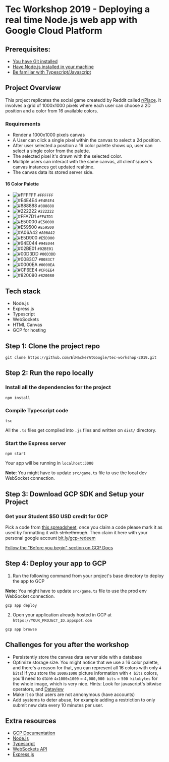 # Tec Workshop 2019 - Deploying a real time Node.js web app with Google Cloud Platform

## Prerequisites:

- [You have Git installed](https://git-scm.com/book/en/v2/Getting-Started-Installing-Git)
- [Have Node.js installed in your machine](https://nodejs.org/en/download/)
- [Be familiar with Typescript/Javascript](https://www.typescriptlang.org/docs/home.html)

## Project Overview

This project replicates the social game createdd by Reddit called [r/Place](http://reddit.com/r/place). It involves a grid of 1000x1000 pixels where each user can choose a 2D position and a color from 16 available colors.

### Requirements

- Render a 1000x1000 pixels canvas
- A User can click a single pixel within the canvas to select a 2d position.
- After user selected a position a 16 color palette shows up, user can select a single color from the palette.
- The selected pixel it's drawn with the selected color.
- Multiple users can interact with the same canvas, all client's/user's canvas instances get updated realtime.
- The canvas data its stored server side.

#### 16 Color Palette
- ![#FFFFFF](https://placehold.it/15/ffffff/000000?text=+) `#FFFFFF`
- ![#E4E4E4](https://placehold.it/15/E4E4E4/000000?text=+) `#E4E4E4`
- ![#888888](https://placehold.it/15/888888/000000?text=+) `#888888`
- ![#222222](https://placehold.it/15/222222/000000?text=+) `#222222`
- ![#FFA7D1](https://placehold.it/15/FFA7D1/000000?text=+) `#FFA7D1`
- ![#E50000](https://placehold.it/15/E50000/000000?text=+) `#E50000`
- ![#E59500](https://placehold.it/15/E59500/000000?text=+) `#E59500`
- ![#A06A42](https://placehold.it/15/A06A42/000000?text=+) `#A06A42`
- ![#E5D900](https://placehold.it/15/E5D900/000000?text=+) `#E5D900`
- ![#94E044](https://placehold.it/15/94E044/000000?text=+) `#94E044`
- ![#02BE01](https://placehold.it/15/02BE01/000000?text=+) `#02BE01`
- ![#00D3DD](https://placehold.it/15/00D3DD/000000?text=+) `#00D3DD`
- ![#0083C7](https://placehold.it/15/0083C7/000000?text=+) `#0083C7`
- ![#0000EA](https://placehold.it/15/0000EA/000000?text=+) `#0000EA`
- ![#CF6EE4](https://placehold.it/15/CF6EE4/000000?text=+) `#CF6EE4`
- ![#820080](https://placehold.it/15/820080/000000?text=+) `#820080`


## Tech stack

- Node.js
- Express.js
- Typescript
- WebSockets
- HTML Canvas
- GCP for hosting

## Step 1: Clone the project repo

```
git clone https://github.com/ElHackerAtGoogle/tec-workshop-2019.git
```

## Step 2: Run the repo locally

### Install all the dependencies for the project

```
npm install
```

### Compile Typescript code

```
tsc
```

All the `.ts` files get compiled into `.js` files and written on `dist/` directory.

### Start the Express server

```
npm start
```

Your app will be running in `localhost:3000`

**Note**: You might have to update `src/game.ts` file to use the local dev WebSocket connection.

## Step 3: Download GCP SDK and Setup your Project

### Get your Student $50 USD credit for GCP

Pick a code from [this spreadsheet](https://docs.google.com/spreadsheets/d/12gOna-CvN92v_CB7dA8Coz1ECQk8SKIwWW0giruMtFE/edit?usp=sharing), once you claim a code please mark it as used by formatting it with ~~strikethrough~~. Then claim it here with your personal google account [bit.ly/gcp-redeem](bit.ly/gcp-redeem)

[Follow the "Before you begin" section on GCP Docs](https://cloud.google.com/nodejs/getting-started/hello-world#before-you-begin)

## Step 4: Deploy your app to GCP

1. Run the following command from your project's base directory to deploy the app to GCP

**Note:** You might have to update `src/game.ts` file to use the prod env WebSocket connection.

```
gcp app deploy
```

2. Open your application already hosted in GCP at `https://YOUR_PROJECT_ID.appspot.com`

```
gcp app browse
```


## Challenges for you after the workshop

- Persistently store the canvas data server side with a database
- Optimize storage size. You might notice that we use a 16 color palette, and there's a reason for that, you can represent all 16 colors with only `4 bits`! If you store the `1000x1000` picture information with `4 bits` colors, you'll need to store `4x1000x1000` = `4,000,000 bits` = `500 kilobytes` for the whole image, which is very nice. Hints: Look for javascript's bitwise operators, and [Dataview](https://developer.mozilla.org/en-US/docs/Web/JavaScript/Reference/Global_Objects/DataView)
- Make it so that users are not annonymous (have accounts)
- Add systems to deter abuse, for example adding a restriction to only submit new data every 10 minutes per user.

## Extra resources

- [GCP Documentation](https://cloud.google.com/gcp/getting-started/)
- [Node.js](https://nodejs.org/en/docs/)
- [Typescript](https://www.typescriptlang.org/docs/home.html)
- [WebSockets API](https://developer.mozilla.org/en-US/docs/Web/API/WebSockets_API)
- [Express.js](https://expressjs.com/)
